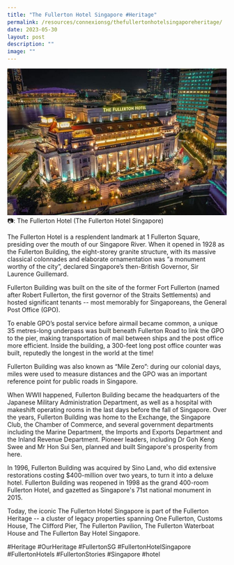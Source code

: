 ```yaml
---
title: "The Fullerton Hotel Singapore #Heritage"
permalink: /resources/connexionsg/thefullertonhotelsingaporeheritage/
date: 2023-05-30
layout: post
description: ""
image: ""
---
```

![](/images/connexionsg/2023/fullerton%20hotel.jpg)
📷: The Fullerton Hotel (The Fullerton Hotel Singapore) 

The Fullerton Hotel is a resplendent landmark at 1 Fullerton Square, presiding over the mouth of our Singapore River. When it opened in 1928 as the Fullerton Building, the eight-storey granite structure, with its massive classical colonnades and elaborate ornamentation was “a monument worthy of the city”, declared Singapore’s then-British Governor, Sir Laurence Guillemard.

Fullerton Building was built on the site of the former Fort Fullerton (named after Robert Fullerton, the first governor of the Straits Settlements) and hosted significant tenants -- most memorably for Singaporeans, the General Post Office (GPO).

To enable GPO’s postal service before airmail became common, a unique 35 metres-long underpass was built beneath Fullerton Road to link the GPO to the pier, making transportation of mail between ships and the post office more efficient. Inside the building, a 300-feet long post office counter was built, reputedly the longest in the world at the time!

Fullerton Building was also known as “Mile Zero”: during our colonial days, miles were used to measure distances and the GPO was an important reference point for public roads in Singapore.

When WWII happened, Fullerton Building became the headquarters of the Japanese Military Administration Department, as well as a hospital with makeshift operating rooms in the last days before the fall of Singapore. Over the years, Fullerton Building was home to the Exchange, the Singapore Club, the Chamber of Commerce, and several government departments including the Marine Department, the Imports and Exports Department and the Inland Revenue Department. Pioneer leaders, including Dr Goh Keng Swee and Mr Hon Sui Sen, planned and built Singapore's prosperity from here.

In 1996, Fullerton Building was acquired by Sino Land, who did extensive restorations costing $400-million over two years, to turn it into a deluxe hotel. Fullerton Building was reopened in 1998 as the grand 400-room Fullerton Hotel, and gazetted as Singapore's 71st national monument in 2015.

Today, the iconic The Fullerton Hotel Singapore is part of the Fullerton Heritage -- a cluster of legacy properties spanning One Fullerton, Customs House, The Clifford Pier, The Fullerton Pavilion, The Fullerton Waterboat House and The Fullerton Bay Hotel Singapore.


#Heritage #OurHeritage #FullertonSG #FullertonHotelSingapore #FullertonHotels #FullertonStories #Singapore #hotel
